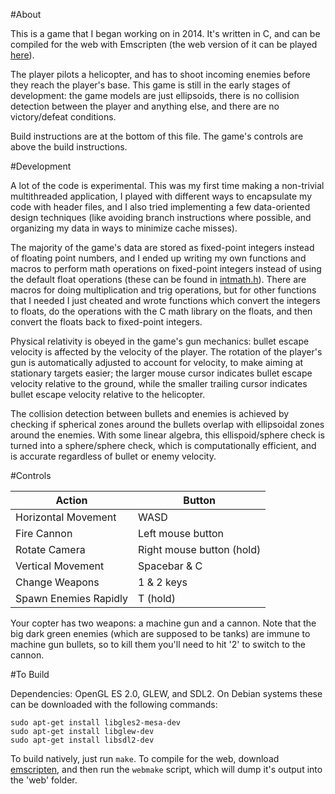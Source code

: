 #About

This is a game that I began working on in 2014.  It's written in C, and can be compiled for the web with Emscripten (the web version of it can be played [here](http://adeshar00.github.io/Skygunner/)).

The player pilots a helicopter, and has to shoot incoming enemies before they reach the player's base.  This game is still in the early stages of development: the game models are just ellipsoids, there is no collision detection between the player and anything else, and there are no victory/defeat conditions.

Build instructions are at the bottom of this file.  The game's controls are above the build instructions.

#Development

A lot of the code is experimental.  This was my first time making a non-trivial multithreaded application, I played with different ways to encapsulate my code with header files, and I also tried implementing a few data-oriented design techniques (like avoiding branch instructions where possible, and organizing my data in ways to minimize cache misses).

The majority of the game's data are stored as fixed-point integers instead of floating point numbers, and I ended up writing my own functions and macros to perform math operations on fixed-point integers instead of using the default float operations (these can be found in [intmath.h](https://github.com/adeshar00/Skygunner/blob/master/src/intmath.h)).  There are macros for doing multiplication and trig operations, but for other functions that I needed I just cheated and wrote functions which convert the integers to floats, do the operations with the C math library on the floats, and then convert the floats back to fixed-point integers.

Physical relativity is obeyed in the game's gun mechanics: bullet escape velocity is affected by the velocity of the player.  The rotation of the player's gun is automatically adjusted to account for velocity, to make aiming at stationary targets easier; the larger mouse cursor indicates bullet escape velocity relative to the ground, while the smaller trailing cursor indicates bullet escape velocity relative to the helicopter.

The collision detection between bullets and enemies is achieved by checking if spherical zones around the bullets overlap with ellipsoidal zones around the enemies.  With some linear algebra, this ellispoid/sphere check is turned into a sphere/sphere check, which is computationally efficient, and is accurate regardless of bullet or enemy velocity.

#Controls

|Action                 |Button                    |
|-----------------------|--------------------------|
|Horizontal Movement    |WASD                      |
|Fire Cannon            |Left mouse button         |
|Rotate Camera          |Right mouse button (hold) |
|Vertical Movement      |Spacebar & C              |
|Change Weapons         |1 & 2 keys                |
|Spawn Enemies Rapidly  |T (hold)                  |

Your copter has two weapons: a machine gun and a cannon.  Note that the big dark green enemies (which are supposed to be tanks) are immune to machine gun bullets, so to kill them you'll need to hit '2' to switch to the cannon.

#To Build

Dependencies: OpenGL ES 2.0, GLEW, and SDL2.  On Debian systems these can be downloaded with the following commands:

```
sudo apt-get install libgles2-mesa-dev
sudo apt-get install libglew-dev
sudo apt-get install libsdl2-dev
```

To build natively, just run `make`.  To compile for the web, download [emscripten](https://kripken.github.io/emscripten-site/docs/getting_started/downloads.html), and then run the `webmake` script, which will dump it's output into the 'web' folder.
